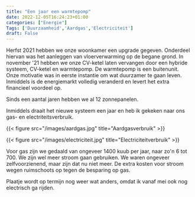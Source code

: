 ```yaml
---
title: "Een jaar een warmtepomp"
date: 2022-12-05T16:24:23+01:00
categories: ["Energie"]
Tags: ['Duurzaamheid','Aardgas','Electriciteit']
draft: False
---
```


Herfst 2021 hebben we onze woonkamer een upgrade gegeven. Onderdeel hiervan was het aanleggen
van vloerverwarming op de begane grond.
In november '21 hebben we onze CV-ketel laten vervangen door een hybride systeem, CV-ketel en warmtepomp.
De warmtepomp is een buitenunit. Onze motivatie was in eerste instantie om wat duurzamer te gaan leven. Inmiddels
is de energiemarkt volledig veranderd en levert het extra financieel voordeel op.

Sinds een aantal jaren hebben we al 12 zonnepanelen.

Inmiddels draait het nieuwe systeem een jaar en heb ik gekeken naar ons gas- en electriteitsverbruik.

{{< figure src="/images/aardgas.jpg" title="Aardgasverbruik" >}}

{{< figure src="/images/electriciteit.jpg" title="Electriciteitverbruik" >}}

Voor gas zijn we gedaald van ongeveer 1400 kuub per jaar, naar zo'n 6 tot 700. We zijn wel meer
stroom gaan gebruiken. We waren ongeveer zelfvoorzienend, maar zijn dat nu niet meer.
De extra kosten voor stroom wegen ruimschoots op tegen de besparing op gas.

Plaatje wordt op termijn nog weer wat anders, omdat ik vanaf mei ook nog electrisch ga rijden.
